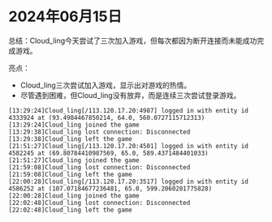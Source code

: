 # 2024年06月15日
总结：Cloud_ling今天尝试了三次加入游戏，但每次都因为断开连接而未能成功完成游戏。

亮点：
- Cloud_ling三次尝试加入游戏，显示出对游戏的热情。
- 尽管遇到困难，但Cloud_ling没有放弃，而是连续三次尝试登录游戏。
```
[13:29:24]Cloud_ling[/113.120.17.20:4987] logged in with entity id 4333924 at (93.4984467850214, 64.0, 560.0727115712313)
[13:29:24]Cloud_ling joined the game
[13:29:38]Cloud_ling lost connection: Disconnected
[13:29:38]Cloud_ling left the game
[21:51:27]Cloud_ling[/113.120.17.20:4501] logged in with entity id 4582245 at (69.80784410987569, 65.0, 589.4371484401033)
[21:51:27]Cloud_ling joined the game
[21:59:08]Cloud_ling lost connection: Disconnected
[21:59:08]Cloud_ling left the game
[22:00:28]Cloud_ling[/113.120.17.20:3517] logged in with entity id 4586252 at (107.07184677236481, 65.0, 599.2060201775828)
[22:00:28]Cloud_ling joined the game
[22:02:48]Cloud_ling lost connection: Disconnected
[22:02:48]Cloud_ling left the game
```
